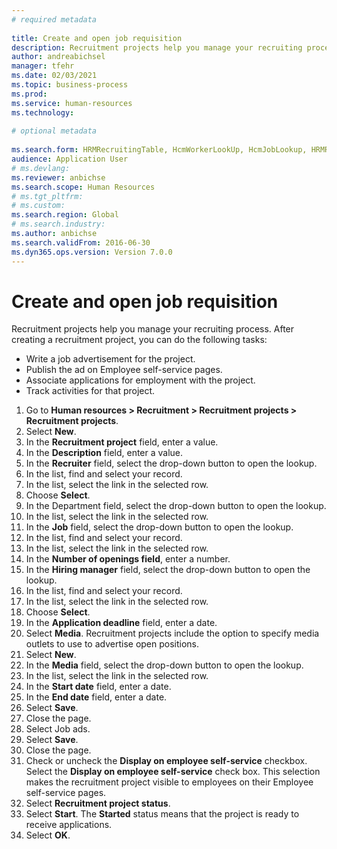 ```yaml
--- 
# required metadata 
 
title: Create and open job requisition
description: Recruitment projects help you manage your recruiting process. 
author: andreabichsel
manager: tfehr 
ms.date: 02/03/2021
ms.topic: business-process 
ms.prod:  
ms.service: human-resources 
ms.technology:  
 
# optional metadata 
 
ms.search.form: HRMRecruitingTable, HcmWorkerLookUp, HcmJobLookup, HRMRecruitingMedia, HRMRecruitingJobAd, HcmPersonnelManagementWorkspace  
audience: Application User
# ms.devlang:  
ms.reviewer: anbichse
ms.search.scope: Human Resources
# ms.tgt_pltfrm:  
# ms.custom:  
ms.search.region: Global
# ms.search.industry: 
ms.author: anbichse
ms.search.validFrom: 2016-06-30 
ms.dyn365.ops.version: Version 7.0.0 
---
```


# Create and open job requisition

Recruitment projects help you manage your recruiting process. After creating a recruitment project, you can do the following tasks:

- Write a job advertisement for the project.
- Publish the ad on Employee self-service pages.
- Associate applications for employment with the project.
- Track activities for that project. 

1. Go to **Human resources > Recruitment > Recruitment projects > Recruitment projects**.
2. Select **New**.
3. In the **Recruitment project** field, enter a value.
4. In the **Description** field, enter a value.
5. In the **Recruiter** field, select the drop-down button to open the lookup.
6. In the list, find and select your record.
7. In the list, select the link in the selected row.
8. Choose **Select**.
9. In the Department field, select the drop-down button to open the lookup.
10. In the list, select the link in the selected row.
11. In the **Job** field, select the drop-down button to open the lookup.
12. In the list, find and select your record.
13. In the list, select the link in the selected row.
14. In the **Number of openings field**, enter a number.
15. In the **Hiring manager** field, select the drop-down button to open the lookup.
16. In the list, find and select your record.
17. In the list, select the link in the selected row.
18. Choose **Select**.
19. In the **Application deadline** field, enter a date.
20. Select **Media**. Recruitment projects include the option to specify media outlets to use to advertise open positions.  
21. Select **New**.
22. In the **Media** field, select the drop-down button to open the lookup.
23. In the list, select the link in the selected row.
24. In the **Start date** field, enter a date.
25. In the **End date** field, enter a date.
26. Select **Save**.
27. Close the page.
28. Select Job ads.
29. Select **Save**.
30. Close the page.
31. Check or uncheck the **Display on employee self-service** checkbox. Select the **Display on employee self-service** check box. This selection makes the recruitment project visible to employees on their Employee self-service pages.
32. Select **Recruitment project status**.
33. Select **Start**. The **Started** status means that the project is ready to receive applications.  
34. Select **OK**.